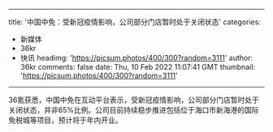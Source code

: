 
---
title: '中国中免：受新冠疫情影响，公司部分门店暂时处于关闭状态'
categories: 
 - 新媒体
 - 36kr
 - 快讯
headimg: 'https://picsum.photos/400/300?random=3111'
author: 36kr
comments: false
date: Thu, 10 Feb 2022 11:07:41 GMT
thumbnail: 'https://picsum.photos/400/300?random=3111'
---

<div>   
36氪获悉，中国中免在互动平台表示，受新冠疫情影响，公司部分门店暂时处于关闭状态，并非65%比例。公司目前持续稳步推进包括位于海口市新海港的国际免税城等项目，预计将于年内开业。  
</div>
            
